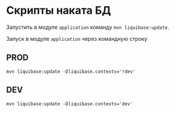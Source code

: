 # Скрипты наката БД

Запустить в модуле `application` команду `mvn liquibase:update`.

Запуск в модуле `application` через командную строку

## PROD
```shell
mvn liquibase:update -Dliquibase.contexts='!dev'
```

## DEV
```shell
mvn liquibase:update -Dliquibase.contexts='dev'
```
